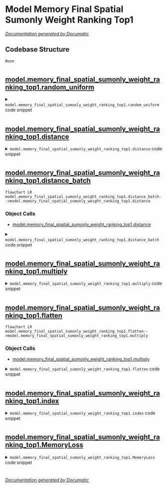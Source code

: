 # Model Memory Final Spatial Sumonly Weight Ranking Top1

[_Documentation generated by Documatic_](https://www.documatic.com)

<!---Documatic-section-Codebase Structure-start--->
## Codebase Structure

<!---Documatic-block-system_architecture-start--->
```mermaid
None
```
<!---Documatic-block-system_architecture-end--->

# #
<!---Documatic-section-Codebase Structure-end--->

<!---Documatic-section-model.memory_final_spatial_sumonly_weight_ranking_top1.random_uniform-start--->
## [model.memory_final_spatial_sumonly_weight_ranking_top1.random_uniform](4-model_memory.md#model.memory_final_spatial_sumonly_weight_ranking_top1.random_uniform)

<!---Documatic-section-random_uniform-start--->
<!---Documatic-block-model.memory_final_spatial_sumonly_weight_ranking_top1.random_uniform-start--->
<details>
	<summary><code>model.memory_final_spatial_sumonly_weight_ranking_top1.random_uniform</code> code snippet</summary>

```python
def random_uniform(shape, low, high, cuda):
    x = torch.rand(*shape)
    result_cpu = (high - low) * x + low
    if cuda:
        return result_cpu.cuda()
    else:
        return result_cpu
```
</details>
<!---Documatic-block-model.memory_final_spatial_sumonly_weight_ranking_top1.random_uniform-end--->
<!---Documatic-section-random_uniform-end--->

# #
<!---Documatic-section-model.memory_final_spatial_sumonly_weight_ranking_top1.random_uniform-end--->

<!---Documatic-section-model.memory_final_spatial_sumonly_weight_ranking_top1.distance-start--->
## [model.memory_final_spatial_sumonly_weight_ranking_top1.distance](4-model_memory.md#model.memory_final_spatial_sumonly_weight_ranking_top1.distance)

<!---Documatic-section-distance-start--->
<!---Documatic-block-model.memory_final_spatial_sumonly_weight_ranking_top1.distance-start--->
<details>
	<summary><code>model.memory_final_spatial_sumonly_weight_ranking_top1.distance</code> code snippet</summary>

```python
def distance(a, b):
    return torch.sqrt(((a - b) ** 2).sum()).unsqueeze(0)
```
</details>
<!---Documatic-block-model.memory_final_spatial_sumonly_weight_ranking_top1.distance-end--->
<!---Documatic-section-distance-end--->

# #
<!---Documatic-section-model.memory_final_spatial_sumonly_weight_ranking_top1.distance-end--->

<!---Documatic-section-model.memory_final_spatial_sumonly_weight_ranking_top1.distance_batch-start--->
## [model.memory_final_spatial_sumonly_weight_ranking_top1.distance_batch](4-model_memory.md#model.memory_final_spatial_sumonly_weight_ranking_top1.distance_batch)

<!---Documatic-section-distance_batch-start--->
```mermaid
flowchart LR
model.memory_final_spatial_sumonly_weight_ranking_top1.distance_batch-->model.memory_final_spatial_sumonly_weight_ranking_top1.distance
```

### Object Calls

* [model.memory_final_spatial_sumonly_weight_ranking_top1.distance](4-model_memory.md#model.memory_final_spatial_sumonly_weight_ranking_top1.distance)

<!---Documatic-block-model.memory_final_spatial_sumonly_weight_ranking_top1.distance_batch-start--->
<details>
	<summary><code>model.memory_final_spatial_sumonly_weight_ranking_top1.distance_batch</code> code snippet</summary>

```python
def distance_batch(a, b):
    (bs, _) = a.shape
    result = distance(a[0], b)
    for i in range(bs - 1):
        result = torch.cat((result, distance(a[i], b)), 0)
    return result
```
</details>
<!---Documatic-block-model.memory_final_spatial_sumonly_weight_ranking_top1.distance_batch-end--->
<!---Documatic-section-distance_batch-end--->

# #
<!---Documatic-section-model.memory_final_spatial_sumonly_weight_ranking_top1.distance_batch-end--->

<!---Documatic-section-model.memory_final_spatial_sumonly_weight_ranking_top1.multiply-start--->
## [model.memory_final_spatial_sumonly_weight_ranking_top1.multiply](4-model_memory.md#model.memory_final_spatial_sumonly_weight_ranking_top1.multiply)

<!---Documatic-section-multiply-start--->
<!---Documatic-block-model.memory_final_spatial_sumonly_weight_ranking_top1.multiply-start--->
<details>
	<summary><code>model.memory_final_spatial_sumonly_weight_ranking_top1.multiply</code> code snippet</summary>

```python
def multiply(x):
    return functools.reduce(lambda x, y: x * y, x, 1)
```
</details>
<!---Documatic-block-model.memory_final_spatial_sumonly_weight_ranking_top1.multiply-end--->
<!---Documatic-section-multiply-end--->

# #
<!---Documatic-section-model.memory_final_spatial_sumonly_weight_ranking_top1.multiply-end--->

<!---Documatic-section-model.memory_final_spatial_sumonly_weight_ranking_top1.flatten-start--->
## [model.memory_final_spatial_sumonly_weight_ranking_top1.flatten](4-model_memory.md#model.memory_final_spatial_sumonly_weight_ranking_top1.flatten)

<!---Documatic-section-flatten-start--->
```mermaid
flowchart LR
model.memory_final_spatial_sumonly_weight_ranking_top1.flatten-->model.memory_final_spatial_sumonly_weight_ranking_top1.multiply
```

### Object Calls

* [model.memory_final_spatial_sumonly_weight_ranking_top1.multiply](4-model_memory.md#model.memory_final_spatial_sumonly_weight_ranking_top1.multiply)

<!---Documatic-block-model.memory_final_spatial_sumonly_weight_ranking_top1.flatten-start--->
<details>
	<summary><code>model.memory_final_spatial_sumonly_weight_ranking_top1.flatten</code> code snippet</summary>

```python
def flatten(x):
    count = multiply(x.size())
    return x.resize_(count)
```
</details>
<!---Documatic-block-model.memory_final_spatial_sumonly_weight_ranking_top1.flatten-end--->
<!---Documatic-section-flatten-end--->

# #
<!---Documatic-section-model.memory_final_spatial_sumonly_weight_ranking_top1.flatten-end--->

<!---Documatic-section-model.memory_final_spatial_sumonly_weight_ranking_top1.index-start--->
## [model.memory_final_spatial_sumonly_weight_ranking_top1.index](4-model_memory.md#model.memory_final_spatial_sumonly_weight_ranking_top1.index)

<!---Documatic-section-index-start--->
<!---Documatic-block-model.memory_final_spatial_sumonly_weight_ranking_top1.index-start--->
<details>
	<summary><code>model.memory_final_spatial_sumonly_weight_ranking_top1.index</code> code snippet</summary>

```python
def index(batch_size, x):
    idx = torch.arange(0, batch_size).long()
    idx = torch.unsqueeze(idx, -1)
    return torch.cat((idx, x), dim=1)
```
</details>
<!---Documatic-block-model.memory_final_spatial_sumonly_weight_ranking_top1.index-end--->
<!---Documatic-section-index-end--->

# #
<!---Documatic-section-model.memory_final_spatial_sumonly_weight_ranking_top1.index-end--->

<!---Documatic-section-model.memory_final_spatial_sumonly_weight_ranking_top1.MemoryLoss-start--->
## [model.memory_final_spatial_sumonly_weight_ranking_top1.MemoryLoss](4-model_memory.md#model.memory_final_spatial_sumonly_weight_ranking_top1.MemoryLoss)

<!---Documatic-section-MemoryLoss-start--->
<!---Documatic-block-model.memory_final_spatial_sumonly_weight_ranking_top1.MemoryLoss-start--->
<details>
	<summary><code>model.memory_final_spatial_sumonly_weight_ranking_top1.MemoryLoss</code> code snippet</summary>

```python
def MemoryLoss(memory):
    (m, d) = memory.size()
    memory_t = torch.t(memory)
    similarity = torch.matmul(memory, memory_t) / 2 + 1 / 2
    identity_mask = torch.eye(m).cuda()
    sim = torch.abs(similarity - identity_mask)
    return torch.sum(sim) / (m * (m - 1))
```
</details>
<!---Documatic-block-model.memory_final_spatial_sumonly_weight_ranking_top1.MemoryLoss-end--->
<!---Documatic-section-MemoryLoss-end--->

# #
<!---Documatic-section-model.memory_final_spatial_sumonly_weight_ranking_top1.MemoryLoss-end--->

[_Documentation generated by Documatic_](https://www.documatic.com)